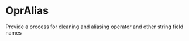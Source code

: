 OprAlias
========

Provide a process for cleaning and aliasing operator and other string field names

